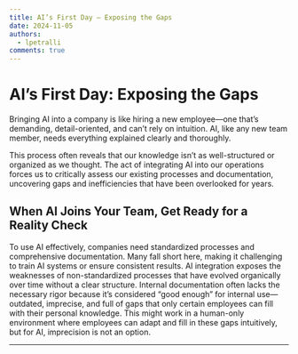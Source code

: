 ```yaml
---
title: AI’s First Day — Exposing the Gaps
date: 2024-11-05
authors:
  - lpetralli
comments: true
---
```


# AI’s First Day: Exposing the Gaps

Bringing AI into a company is like hiring a new employee—one that’s demanding, detail-oriented, and can’t rely on intuition. AI, like any new team member, needs everything explained clearly and thoroughly. 

This process often reveals that our knowledge isn’t as well-structured or organized as we thought. The act of integrating AI into our operations forces us to critically assess our existing processes and documentation, uncovering gaps and inefficiencies that have been overlooked for years.

<!-- more -->

## When AI Joins Your Team, Get Ready for a Reality Check

To use AI effectively, companies need standardized processes and comprehensive documentation. Many fall short here, making it challenging to train AI systems or ensure consistent results. AI integration exposes the weaknesses of non-standardized processes that have evolved organically over time without a clear structure. Internal documentation often lacks the necessary rigor because it’s considered “good enough” for internal use—outdated, imprecise, and full of gaps that only certain employees can fill with their personal knowledge. This might work in a human-only environment where employees can adapt and fill in these gaps intuitively, but for AI, imprecision is not an option.


---

